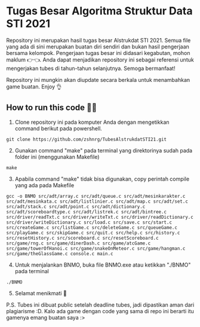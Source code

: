 # Tugas Besar Algoritma Struktur Data STI 2021
Repository ini merupakan hasil tugas besar Alstrukdat STI 2021. Semua file yang ada di sini merupakan buatan diri sendiri dan bukan hasil pengerjaan bersama kelompok. Pengerjaan tugas besar ini didasari kegabutan, mohon maklum 👉👈. Anda dapat menjadikan repository ini sebagai referensi untuk mengerjakan tubes di tahun-tahun selanjutnya. Semoga bermanfaat!

Repository ini mungkin akan diupdate secara berkala untuk menambahkan game buatan. Enjoy 👌

## How to run this code 🏃‍♂️
1. Clone repository ini pada komputer Anda dengan mengetikkan command berikut pada powershell.
```
git clone https://github.com/zshnrg/TubesAlstrukdatSTI21.git
```
2. Gunakan command "make" pada terminal yang direktorinya sudah pada folder ini (menggunakan Makefile)
```
make
```
3. Apabila command "make" tidak bisa digunakan, copy perintah compile yang ada pada Makefile
```
gcc -o BNMO src/adt/array.c src/adt/queue.c src/adt/mesinkarakter.c src/adt/mesinkata.c src/adt/listlinier.c src/adt/map.c src/adt/set.c src/adt/stack.c src/adt/point.c src/adt/dictionary.c src/adt/scoreboardtype.c src/adt/listrek.c src/adt/bintree.c src/driver/readTxt.c src/driver/writeTxt.c src/driver/readDictionary.c src/driver/writeDictionary.c src/load.c src/save.c src/start.c src/createGame.c src/listGame.c src/deleteGame.c src/queueGame.c src/playGame.c src/skipGame.c src/quit.c src/help.c src/history.c src/resetHistory.c src/scoreboard.c src/resetScoreboard.c src/game/rng.c src/game/dinerDash.c src/game/atcGame.c src/game/towerOfHanoi.c src/game/snakeOnMeteor.c src/game/hangman.c src/game/theGlassGame.c console.c main.c
```
4. Untuk menjalankan BNMO, buka file BNMO.exe atau ketikkan "./BNMO" pada terminal
```
./BNMO
```
5. Selamat menikmati 🥂

P.S. Tubes ini dibuat public setelah deadline tubes, jadi dipastikan aman dari plagiarisme :D. Kalo ada game dengan code yang sama di repo ini berarti itu gamenya emang buatan saya :>
